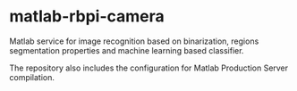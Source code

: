 # matlab-rbpi-camera

Matlab service for image recognition based on binarization, regions segmentation properties and machine learning based classifier.

The repository also includes the configuration for Matlab Production Server compilation.
